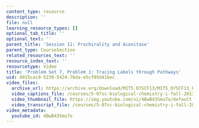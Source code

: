 ```yaml
---
content_type: resource
description: ''
file: null
learning_resource_types: []
optional_tab_title: ''
optional_text: ''
parent_title: 'Session 11: Prochirality and Aconitase'
parent_type: CourseSection
related_resources_text: ''
resource_index_text: ''
resourcetype: Video
title: 'Problem Set 7, Problem 1: Tracing Labels through Pathways'
uid: 4015cac9-5230-5424-76da-e5cf05d41bec
video_files:
  archive_url: https://archive.org/download/MIT5.07SCF13/MIT5_07SCF13_Pset7_Q1_300k.mp4
  video_captions_file: /courses/5-07sc-biological-chemistry-i-fall-2013/65c06b222b465ba4b5170b0d65d70368_4BwB43Smu7o.vtt
  video_thumbnail_file: https://img.youtube.com/vi/4BwB43Smu7o/default.jpg
  video_transcript_file: /courses/5-07sc-biological-chemistry-i-fall-2013/fe54093ead38e6fa34d6e5088ce05d30_4BwB43Smu7o.pdf
video_metadata:
  youtube_id: 4BwB43Smu7o
---
```

